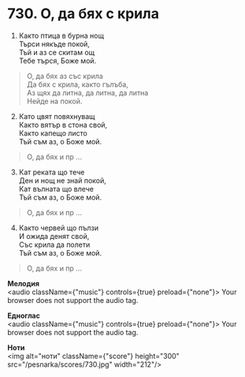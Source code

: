 # 730. О, да бях с крила

1. Както птица в бурна нощ  
Търси някъде покой,  
Тъй и аз се скитам ощ  
Тебе търся, Боже мой.  

> О, да бях аз със крила  
> Да бях с крила, както гълъба,  
> Аз щях да литна, да литна, да литна  
> Нейде на покой.  

2. Като цвят повяхнуващ  
Както вятър в стона свой,  
Както капещо листо  
Тъй съм аз, о Боже мой.  

> О, да бях и пр ...  

3. Кат реката що тече  
Ден и нощ не знай покой,  
Кат вълната що влече  
Тъй съм аз, о Боже мой.  

> О, да бях и пр ...  

4. Както червей що пълзи  
И ожида денят свой,  
Със крила да полети  
Тъй съм аз, о Боже мой.  

> О, да бях и пр ...

**Мелодия**  
<audio className={"music"} controls={true} preload={"none"}>
    <source src="/pesnarka/mp3/730.mp3" type="audio/mpeg"/>
    Your browser does not support the audio tag.
</audio>

**Едноглас**  
<audio className={"music"} controls={true} preload={"none"}>
    <source src="/pesnarka/transp/730.mp3" type="audio/mpeg"/>
    Your browser does not support the audio tag.
</audio>

**Ноти**  
<img alt="ноти" className={"score"} height="300" src="/pesnarka/scores/730.jpg" width="212"/>
